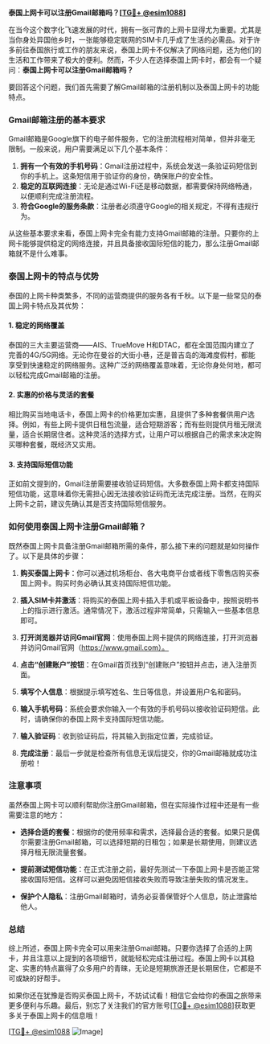 **泰国上网卡可以注册Gmail邮箱吗？[[TG💪+ @esim1088](https://t.me/s/esim1088)]**

在当今这个数字化飞速发展的时代，拥有一张可靠的上网卡显得尤为重要。尤其是当你身处异国他乡时，一张能够稳定联网的SIM卡几乎成了生活的必需品。对于许多前往泰国旅行或工作的朋友来说，泰国上网卡不仅解决了网络问题，还为他们的生活和工作带来了极大的便利。然而，不少人在选择泰国上网卡时，都会有一个疑问：**泰国上网卡可以注册Gmail邮箱吗？**

要回答这个问题，我们首先需要了解Gmail邮箱的注册机制以及泰国上网卡的功能特点。

### Gmail邮箱注册的基本要求

Gmail邮箱是Google旗下的电子邮件服务，它的注册流程相对简单，但并非毫无限制。一般来说，用户需要满足以下几个基本条件：

1. **拥有一个有效的手机号码**：Gmail注册过程中，系统会发送一条验证码短信到你的手机上。这条短信用于验证你的身份，确保账户的安全性。
2. **稳定的互联网连接**：无论是通过Wi-Fi还是移动数据，都需要保持网络畅通，以便顺利完成注册流程。
3. **符合Google的服务条款**：注册者必须遵守Google的相关规定，不得有违规行为。

从这些基本要求来看，泰国上网卡完全有能力支持Gmail邮箱的注册。只要你的上网卡能够提供稳定的网络连接，并且具备接收国际短信的能力，那么注册Gmail邮箱就不是什么难事。

### 泰国上网卡的特点与优势

泰国的上网卡种类繁多，不同的运营商提供的服务各有千秋。以下是一些常见的泰国上网卡特点及其优势：

#### 1. 稳定的网络覆盖

泰国的三大主要运营商——AIS、TrueMove H和DTAC，都在全国范围内建立了完善的4G/5G网络。无论你在曼谷的大街小巷，还是普吉岛的海滩度假村，都能享受到快速稳定的网络服务。这种广泛的网络覆盖意味着，无论你身处何地，都可以轻松完成Gmail邮箱的注册。

#### 2. 实惠的价格与灵活的套餐

相比购买当地电话卡，泰国上网卡的价格更加实惠，且提供了多种套餐供用户选择。例如，有些上网卡提供日租包流量，适合短期游客；而有些则提供月租无限流量，适合长期居住者。这种灵活的选择方式，让用户可以根据自己的需求来决定购买哪种套餐，既经济又实用。

#### 3. 支持国际短信功能

正如前文提到的，Gmail注册需要接收验证码短信。大多数泰国上网卡都支持国际短信功能，这意味着你无需担心因无法接收验证码而无法完成注册。当然，在购买上网卡之前，建议先确认其是否支持国际短信服务。

### 如何使用泰国上网卡注册Gmail邮箱？

既然泰国上网卡具备注册Gmail邮箱所需的条件，那么接下来的问题就是如何操作了。以下是具体的步骤：

1. **购买泰国上网卡**：你可以通过机场柜台、各大电商平台或者线下零售店购买泰国上网卡。购买时务必确认其支持国际短信功能。

2. **插入SIM卡并激活**：将购买的泰国上网卡插入手机或平板设备中，按照说明书上的指示进行激活。通常情况下，激活过程非常简单，只需输入一些基本信息即可。

3. **打开浏览器并访问Gmail官网**：使用泰国上网卡提供的网络连接，打开浏览器并访问Gmail官网（https://www.gmail.com）。

4. **点击“创建账户”按钮**：在Gmail首页找到“创建账户”按钮并点击，进入注册页面。

5. **填写个人信息**：根据提示填写姓名、生日等信息，并设置用户名和密码。

6. **输入手机号码**：系统会要求你输入一个有效的手机号码以接收验证码短信。此时，请确保你的泰国上网卡支持国际短信功能。

7. **输入验证码**：收到验证码后，将其输入到指定位置，完成验证。

8. **完成注册**：最后一步就是检查所有信息无误后提交，你的Gmail邮箱就成功注册啦！

### 注意事项

虽然泰国上网卡可以顺利帮助你注册Gmail邮箱，但在实际操作过程中还是有一些需要注意的地方：

- **选择合适的套餐**：根据你的使用频率和需求，选择最合适的套餐。如果只是偶尔需要注册Gmail邮箱，可以选择短期的日租包；如果是长期使用，则建议选择月租无限流量套餐。
  
- **提前测试短信功能**：在正式注册之前，最好先测试一下泰国上网卡是否能正常接收国际短信。这样可以避免因短信接收失败而导致注册失败的情况发生。

- **保护个人隐私**：注册Gmail邮箱时，请务必妥善保管好个人信息，防止泄露给他人。

### 总结

综上所述，泰国上网卡完全可以用来注册Gmail邮箱。只要你选择了合适的上网卡，并且注意以上提到的各项细节，就能轻松完成注册过程。泰国上网卡以其稳定、实惠的特点赢得了众多用户的青睐，无论是短期旅游还是长期居住，它都是不可或缺的好帮手。

如果你还在犹豫是否购买泰国上网卡，不妨试试看！相信它会给你的泰国之旅带来更多便利与乐趣。最后，别忘了关注我们的官方账号[[TG💪+ @esim1088](https://t.me/s/esim1088)]获取更多关于泰国上网卡的信息哦！

[[TG💪+ @esim1088](https://t.me/s/esim1088) ![Image](https://i.postimg.cc/4NQfJmqS/Snipaste-2025-05-13-00-14-12.png)]